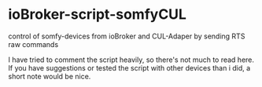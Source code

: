 # ioBroker-script-somfyCUL
control of somfy-devices from ioBroker and CUL-Adaper by sending RTS raw commands

I have tried to comment the script heavily, so there's not much to read here.
If you have suggestions or tested the script with other devices than i did,
a short note would be nice.
